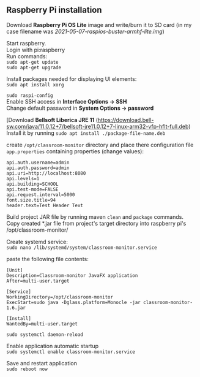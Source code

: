 ## Raspberry Pi installation

Download **Raspberry Pi OS Lite** image and write/burn it to SD card   (in my case filename was _2021-05-07-raspios-buster-armhf-lite.img_)  
  
Start raspberry.  
Login with pi:raspberry  
Run commands:  
`sudo apt-get update`  
`sudo apt-get upgrade`  

Install packages needed for displaying UI elements:  
`sudo apt install xorg`

`sudo raspi-config`  
Enable SSH access in **Interface Options -> SSH**   
Change default password in **System Options -> password**  

[Download **Bellsoft Liberica JRE 11** (https://download.bell-sw.com/java/11.0.12+7/bellsoft-jre11.0.12+7-linux-arm32-vfp-hflt-full.deb)  
Install it by running `sudo apt install ./package-file-name.deb`  

create `/opt/classroom-monitor` directory and place there configuration file `app.properties` containing properties (change values):  
```
api.auth.username=admin  
api.auth.password=admin  
api.uri=http://localhost:8080  
api.levels=1  
api.building=SCHOOL  
api.test-mode=FALSE  
api.request.interval=5000  
font.size.title=94  
header.text=Test Header Text
```

Build project JAR file by running maven `clean` and `package` commands.  
Copy created *.jar file from project's target directory into raspberry pi's /opt/classroom-monitor/  

Create systemd service:  
`sudo nano /lib/systemd/system/classroom-monitor.service`  

paste the following file contents:
```
[Unit]
Description=Classroom-monitor JavaFX application
After=multi-user.target

[Service]
WorkingDirectory=/opt/classroom-monitor
ExecStart=sudo java -Dglass.platform=Monocle -jar classroom-monitor-1.6.jar

[Install]
WantedBy=multi-user.target   
```

`sudo systemctl daemon-reload`  

Enable application automatic startup  
`sudo systemctl enable classroom-monitor.service`  

Save and restart application  
`sudo reboot now`  
